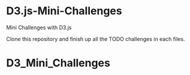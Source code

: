 # D3.js-Mini-Challenges

Mini Challenges with D3.js

Clone this repository and finish up all the TODO challenges in each files.
# D3_Mini_Challenges
